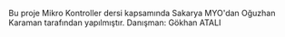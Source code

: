 Bu proje Mikro Kontroller dersi kapsamında Sakarya MYO'dan Oğuzhan Karaman tarafından yapılmıştır.
Danışman: Gökhan ATALI
